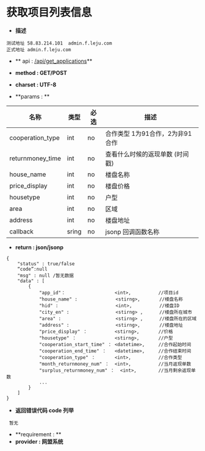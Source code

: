 
# 获取项目列表信息


* **描述**
```
测试地址 58.83.214.101  admin.f.leju.com
正式地址 admin.f.leju.com
```


* ** api : [ /api/get_applications]( /api/get_applications)** 

* **method : GET/POST**

* **charset : UTF-8**

* **params : **

| 名称|类型| 必选 | 描述|
| -- | -- | -- | -- |
| cooperation_type  | int | no | 合作类型 1为91合作，2为非91合作|
| returnmoney_time  | int | no | 查看什么时候的返现单数 (时间戳)|
| house_name  | int | no | 楼盘名称 |
| price_display  | int | no | 楼盘价格 |
| housetype  | int | no | 户型 |
| area  | int | no | 区域 |
| address  | int | no | 楼盘地址 |
| callback | sring | no | jsonp 回调函数名称 |


* **return : json/jsonp**

```
{
    "status" : true/false
    “code”:null
    "msg" : null /暂无数据 
    "data" : [
        {
            "app_id"：                  <int>,          //项目id
            "house_name" :              <stirng>,       //楼盘名称
            "hid" :                     <int>,          //楼盘ID
            "city_en" :                 <stirng> ,      //楼盘所在城市
            "area" :                    <stirng> ,      //楼盘所在的区域
            "address" :                 <stirng>,       //楼盘地址
            "price_display" ：          <stirng>,       //价格
            "housetype" ：              <stirng>,       //户型
            "cooperation_start_time" ： <datetime>,     //合作起始时间
            "cooperation_end_time" ：   <datetime>,     //合作结束时间
            "cooperation_type" ：       <int>,          //合作类型
            "month_returnmoney_num" ：  <int>,          //当月返现单数
            "surplus_returnmoney_num" ：  <int>,        //当月剩余返现单数
            ...
        }
    ]
}

```
* **返回错误代码 code 列举**

```
 暂无

```

* **requirement : **
* **provider : 网盟系统**
